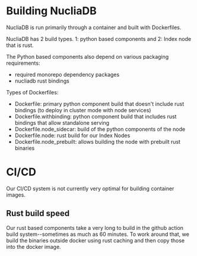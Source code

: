 # Building NucliaDB

NucliaDB is run primarily through a container and built with Dockerfiles.

NucliaDB has 2 build types. 1: python based components and 2: Index node that is rust.

The Python based components also depend on various packaging requirements:
- required monorepo dependency packages
- nucliadb rust bindings


Types of Dockerfiles:
- Dockerfile: primary python component build that doesn't include rust bindings (to deploy in cluster mode with node services)
- Dockerfile.withbinding: python component build that includes rust bindings that allow standalone serving
- Dockerfile.node_sidecar: build of the python components of the node
- Dockerfile.node: rust build for our Index Nodes
- Dockerfile.node_prebuilt: allows building the node with prebuilt rust binaries


# CI/CD

Our CI/CD system is not currently very optimal for building container images.


## Rust build speed

Our rust based components take a very long to build in the github action build system--sometimes as much as 60 minutes.
To work around that, we build the binaries outside docker using rust caching and then copy those into the docker image.
